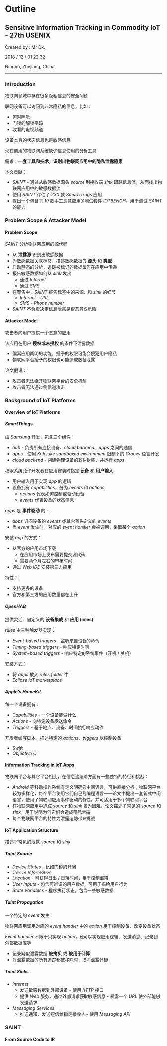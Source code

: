 # Outline

## Sensitive Information Tracking in Commodity IoT - 27th USENIX

Created by : Mr Dk.

2018 / 12 / 01 22:32

Ningbo, Zhejiang, China

---

### Introduction

物联网领域中存在很多隐私信息的安全问题

联网设备可以访问到非常隐私的信息，比如：

* 何时睡觉
* 门锁的解锁密码
* 收看的电视频道

设备本身的状态信息也是敏感信息

现在商用的物联网系统缺少信息使用的分析工具

需求：__一套工具和技术，识别出物联网应用中的隐私泄露隐患__

本文贡献：

* _SAINT_ - 通过从敏感数据源头 _source_ 到接收端 _sink_ 跟踪信息流，从而找出物联网应用中的敏感数据流
* 使用 _SAINT_ 评估了 _230_ 款 _SmartThings_ 应用
* 提出一个包含了 _19_ 款手工恶意应用的测试套件 _IOTBENCH_，用于测试 _SAINT_ 的能力

### Problem Scope & Attacker Model

#### Problem Scope

_SAINT_ 分析物联网应用的源代码

* 从 __泄露源__ 识别出敏感数据
* 为敏感数据关联标签，描述敏感数据的 __源头__ 和 __类型__
* 启动静态的分析，追踪被标记的数据如何在应用中传递
* 报告敏感数据如何从 _sink_ 发出
  * 通过 _Internet_
  * 通过 _SMS_
* 在警告中，_SAINT_ 报告标签中的来源，和 _sink_ 的细节
  * _Internet_ - _URL_
  * _SMS_ - _Phone number_
* _SAINT_ 不负责决定信息泄露是否恶意或危险

#### Attacker Model

攻击者向用户提供一个恶意的应用

该应用在用户 __授权或未授权__ 的条件下泄露数据

* 偏离应用阐明的功能，授予的权限可能会侵犯用户隐私
* 物联网平台授予的权限也可能造成数据泄露

论文假设：

* 攻击者无法绕开物联网平台的安全机制
* 攻击者无法通过侧信道攻击

### Background of IoT Platforms

#### Overview of IoT Platforms

##### SmartThings

由 _Samsung_ 开发，包含三个组件：

* _hub_ - 负责所有连接设备、_cloud backend_、_apps_ 之间的通信
* _apps_ - 使用 _Kohsuke sandboxed environment_ 限制下的 _Groovy_ 语言开发
* _cloud backend_ - 创建物理设备的软件封装，并运行 _apps_

权限系统允许开发者在应用安装时指定 __设备__ 和 __用户输入__

* 用户输入用于实现 _app_ 的逻辑
* 设备拥有 _capabilities_，分为 _events_ 和 _actions_
  * _actions_ 代表如何控制或驱动设备
  * _events_ 代表设备的状态信息

_apps_ 是 __事件驱动__ 的 - 

* _apps_ 订阅设备的 _events_ 或其它预先定义的 _events_
* 当 _event_ 发生时，对应的 _event handler_ 会被调用，采取某个 _action_

安装 _app_ 的方式：

* 从官方的应用市场下载
  * 在应用市场上发布需要提交源代码
  * 需要两个月左右的审核时间
* 通过 _Web IDE_ 安装第三方应用

特性：

* 支持更多的设备
* 官方和第三方的应用数量都在上升

##### OpenHAB

提供灵活、自定义的 __设备集成__ 和 __应用 (rules)__

_rules_ 由三种触发器实现：

* _Event-based triggers_ - 监听来自设备的命令
* _Timing-based triggers_ - 响应特定时间
* _System-based triggers_ - 响应特定的系统事件（开机 / 关机）

安装方式：

* 将 _apps_ 放入 _rules folder_ 中
* _Eclipse IoT marketplace_

##### Apple's HomeKit

每一个设备拥有：

* _Capabilities_ - 一个设备能做什么
* _Actions_ - 向特定设备发送命令
* _Triggers_ - 基于地点、设备、时间执行响应动作

开发者编写脚本，描述特定的 _actions_、_triggers_ 以控制设备

* _Swift_
* _Objective C_

#### Information Tracking in IoT Apps

物联网平台与其它平台相比，在信息流追踪方面有一些独特的特征和挑战：

* _Android_ 等移动操作系统有定义明确的中间语言，可供直接分析；物联网平台较为多样化，每个平台使用它们自己的编程语言——论文中提出一套新式中间语言，使用了物联网应用事件驱动的特性，并可适用于多个物联网平台
* 在物联网应用中追踪 _source_ 和 _sink_ 较为困难，论文描述了常见的 _source_ 和 _sink_，用于说明为何它们会造成隐私泄露
* 每个物联网平台的特性为泄露追踪带来挑战

#### IoT Application Structure

描述了常见的泄露 _source_ 和 _sink_

##### Taint Source

* _Device States_ - 比如门锁的开闭
* _Device Information_
* _Location_ - 可获得日出 / 日落时间，用于控制窗帘
* _User Inputs_ - 包含可辨识的用户数据，可用于描绘用户行为
* _State Variables_ - 程序执行状态，包含一些敏感数据

##### Taint Propagation

一个特定的 _event_ 发生

物联网应用调用对应的 _event handler_ 中的 _action_ 用于控制设备，改变设备状态

_Event handler_ 不限于只实现 _action_，还可以实现应用逻辑、发送消息、记录到外部数据库等

* 记录疑似泄露数据 __被拷贝__ 或 __被用于计算__
* 对泄露数据的所有追踪都被移除时，取消泄露怀疑

##### Taint Sinks

* _Internet_
  * 发送敏感数据到外部设备 - 使用 _HTTP_ 接口
  * 提供 _Web_ 服务，通过外部请求获取敏感信息 - 暴露一个 _URL_ 使外部能够发送请求
* _Messaging Services_
  * 推送通知、发送短信给指定接收人 - 使用 _Messaging API_

### SAINT

#### From Source Code to IR

